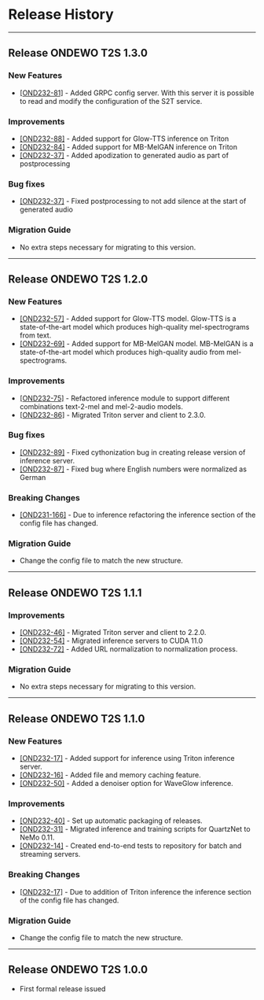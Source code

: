 # Release History
*****************
## Release ONDEWO T2S 1.3.0

### New Features
* [[OND232-81]](https://ondewo.atlassian.net/browse/OND232-81) -
Added GRPC config server. With this server it is possible to read and modify the configuration of the S2T service.

### Improvements
* [[OND232-88]](https://ondewo.atlassian.net/browse/OND232-88) -
Added support for Glow-TTS inference on Triton
* [[OND232-84]](https://ondewo.atlassian.net/browse/OND232-84) -
Added support for MB-MelGAN inference on Triton
* [[OND232-37]](https://ondewo.atlassian.net/browse/OND232-37) -
Added apodization to generated audio as part of postprocessing

### Bug fixes
* [[OND232-37]](https://ondewo.atlassian.net/browse/OND232-37) -
Fixed postprocessing to not add silence at the start of generated audio

### Migration Guide
* No extra steps necessary for migrating to this version.


*****************
## Release ONDEWO T2S 1.2.0

### New Features
* [[OND232-57]](https://ondewo.atlassian.net/browse/OND232-57) -
Added support for Glow-TTS model. Glow-TTS is a state-of-the-art model which produces high-quality mel-spectrograms from text.
* [[OND232-69]](https://ondewo.atlassian.net/browse/OND232-69) -
Added support for MB-MelGAN model. MB-MelGAN is a state-of-the-art model which produces high-quality audio from mel-spectrograms.

### Improvements
* [[OND232-75]](https://ondewo.atlassian.net/browse/OND232-75) -
Refactored inference module to support different combinations text-2-mel and mel-2-audio models.
* [[OND232-86]](https://ondewo.atlassian.net/browse/OND232-86) -
Migrated Triton server and client to 2.3.0.

### Bug fixes
* [[OND232-89]](https://ondewo.atlassian.net/browse/OND232-89) -
Fixed cythonization bug in creating release version of inference server.
* [[OND232-87]](https://ondewo.atlassian.net/browse/OND232-87) -
Fixed bug where English numbers were normalized as German

### Breaking Changes
* [[OND231-166]](https://ondewo.atlassian.net/browse/OND231-166) -
Due to inference refactoring the inference section of the config file has changed.

### Migration Guide
* Change the config file to match the new structure.


*****************
## Release ONDEWO T2S 1.1.1

### Improvements
* [[OND232-46]](https://ondewo.atlassian.net/browse/OND232-46) -
Migrated Triton server and client to 2.2.0.
* [[OND232-54]](https://ondewo.atlassian.net/browse/OND232-54) -
Migrated inference servers to CUDA 11.0
* [[OND232-72]](https://ondewo.atlassian.net/browse/OND232-72) -
Added URL normalization to normalization process.

### Migration Guide
* No extra steps necessary for migrating to this version.


*****************
## Release ONDEWO T2S 1.1.0

### New Features
* [[OND232-17]](https://ondewo.atlassian.net/browse/OND232-17) -
Added support for inference using Triton inference server.
* [[OND232-16]](https://ondewo.atlassian.net/browse/OND232-16) -
Added file and memory caching feature.
* [[OND232-50]](https://ondewo.atlassian.net/browse/OND232-50) -
Added a denoiser option for WaveGlow inference.

### Improvements
* [[OND232-40]](https://ondewo.atlassian.net/browse/OND232-40) -
Set up automatic packaging of releases.
* [[OND232-31]](https://ondewo.atlassian.net/browse/OND232-31) -
Migrated inference and training scripts for QuartzNet to NeMo 0.11.
* [[OND232-14]](https://ondewo.atlassian.net/browse/OND232-14) -
Created end-to-end tests to repository for batch and streaming servers.

### Breaking Changes
* [[OND232-17]](https://ondewo.atlassian.net/browse/OND232-17) -
Due to addition of Triton inference the inference section of the config file has changed.

### Migration Guide
* Change the config file to match the new structure.


*****************
## Release ONDEWO T2S 1.0.0
* First formal release issued
